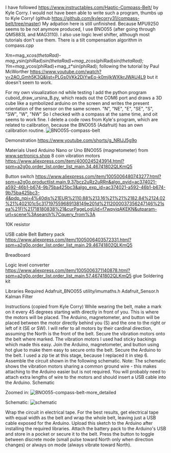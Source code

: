 I have followed https://www.instructables.com/Haptic-Compass-Belt/ by Kyle  Corry. I would not have been able to write such a program, thumbs up to Kyle Corry! (github https://github.com/kylecorry31/compass-belt/tree/master) My adpation here is still unfinished. Because MPU9250 seems to be not anymore produced, I use BNO055 (after going through QM5883L and MAG3110). I also use logic level shifter, although most tutorials don't use them. There is a tilt compensation algorithm in compass.cpp

  Xm=mag_x*cos(thetaRad)-mag_y*sin(phiRad)*sin(thetaRad)+mag_z*cos(phiRad)*sin(thetaRad);
  Ym=mag_y*cos(phiRad)+mag_z*sin(phiRad);
following the tutorial by Paul McWorther https://www.youtube.com/watch?v=2AO_Gmh5K3Q&list=PLGs0VKk2DiYwEo-k0mjIkWXlkrJWAU4L9 
but it doesn't seem to work.

For my own visualization nd while testing I add the python program cuboid_draw_ursina_B.py, which reads out the COM6 port and draws a 3D cube like a symbolized arduino on the screen and writes the present orientation of the sensor on the same screen.  "N", "NE", "E", "SE", "S", "SW", "W", "NW" So I checked with a compass at the same time, and oit seems to work fine. 
I delete a code rows from Kyle's program, which are related to calibration, because the  BNO055 (Adafruit) has an own calibration routine.
![BNO055-compass-belt](https://github.com/ReinhardLenz/compass-belt/assets/71219487/7bb7d39d-76ff-4b1b-aeab-f480bed74faf)

Demonstration
https://www.youtube.com/shorts/g_NRIJJ5g9o


Materials Used
Arduino Nano or Uno
BNO055 (magnetometer) from  www.sertronics.shop
8 coin vibration motors https://www.aliexpress.com/item/4000245243914.html?spm=a2g0o.order_list.order_list_main.34.46741802QLKmQ5

Button switch  https://www.aliexpress.com/item/1005006480743277.html?spm=a2g0o.productlist.main.9.37bcz2uRz2uRRn&algo_pvid=ac374021-a592-46b1-b674-9b75ba425bc3&algo_exp_id=ac374021-a592-46b1-b674-9b75ba425bc3-4&pdp_npi=4%40dis%21EUR%2110.88%213.16%21%21%2182.84%2124.02%21%402101c5c317197559689138149e201d%2112000037356247146%21sea%21FI%21718180838%21&curPageLogUid=f7wpyiqAKEKN&utparam-url=scene%3Asearch%7Cquery_from%3A

10K resistor

USB cable
Belt 
Battery pack https://www.aliexpress.com/item/1005006403572331.html?spm=a2g0o.order_list.order_list_main.29.46741802QLKmQ5

Breadboard

Logic level converter https://www.aliexpress.com/item/1005006371140878.html?spm=a2g0o.order_list.order_list_main.57.46741802QLKmQ5
glue
Soldering kit

Libraries Required
Adafruit_BNO055
utility/imumaths.h
Adafruit_Sensor.h
Kalman Filter

Instructions (copied from Kyle Corry)
While wearing the belt, make a mark on it every 45 degrees starting with directly in front of you. This is where the motors will be placed. The Arduino, magnetometer, and button will be placed between the motor directly behind you (S) and the one to the right or left of it (SE or SW). I will refer to all motors by their cardinal direction, assuming the North is the front of the belt.
Secure the vibration motors onto the belt where marked. The vibration motors I used had sticky backings which made this easy.
Join the Arduino, magnetometer, and button using hot glue to make them easy to secure onto the belt.
Secure the Arduino to the belt. I used a zip tie at this stage, because I replaced it in step 6.
Assemble the circuit shown in the following schematic. Note: The schematic shows the vibration motors sharing a common ground wire - this makes attaching to the Arduino easier but is not required. You will probably need to attach extra lengths of wire to the motors and should insert a USB cable into the Arduino. 
Schematic

Zoomed in:
![BNO055-compass-belt-more_detailed](https://github.com/ReinhardLenz/compass-belt/assets/71219487/cf66cca9-e621-40bb-ba93-dcc072998f5a)

Schematic:
![schematic](https://github.com/ReinhardLenz/compass-belt/assets/71219487/e567b028-0a2c-406e-87f9-db1e4d16e38e)


Wrap the circuit in electrical tape. For the best results, get electrical tape with equal width as the belt and wrap the whole belt, leaving just a USB cable exposed for the Arduino.
Upload this sketch to the Arduino after installing the required libraries.
Attach the battery pack to the Arduino's USB and store in a pocket or secure it to the belt.
Press the button to toggle between discrete mode (small pulse toward North only when direction changes) or always on mode (always vibrate toward North).
